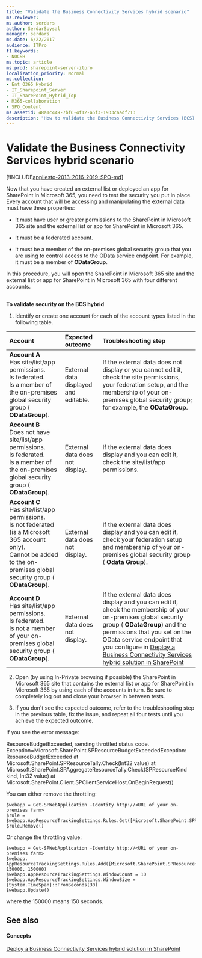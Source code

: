 ```yaml
---
title: "Validate the Business Connectivity Services hybrid scenario"
ms.reviewer: 
ms.author: serdars
author: SerdarSoysal
manager: serdars
ms.date: 6/22/2017
audience: ITPro
f1.keywords:
- NOCSH
ms.topic: article
ms.prod: sharepoint-server-itpro
localization_priority: Normal
ms.collection:
- Ent_O365_Hybrid
- IT_Sharepoint_Server
- IT_SharePoint_Hybrid_Top
- M365-collaboration
- SPO_Content
ms.assetid: 48a1c449-7bf6-4f12-a5f3-1933caadf713
description: "How to validate the Business Connectivity Services (BCS) hybrid solution is working."
---
```


# Validate the Business Connectivity Services hybrid scenario

[!INCLUDE[appliesto-2013-2016-2019-SPO-md](../includes/appliesto-2013-2016-2019-SPO-md.md)]
  
Now that you have created an external list or deployed an app for SharePoint in Microsoft 365, you need to test the security you put in place. Every account that will be accessing and manipulating the external data must have three properties:
  
- It must have user or greater permissions to the SharePoint in Microsoft 365 site and the external list or app for SharePoint in Microsoft 365.
    
- It must be a federated account.
    
- It must be a member of the on-premises global security group that you are using to control access to the OData service endpoint. For example, it must be a member of **ODataGroup**.
    
In this procedure, you will open the SharePoint in Microsoft 365 site and the external list or app for SharePoint in Microsoft 365 with four different accounts.
  
## 

 **To validate security on the BCS hybrid**
  
1. Identify or create one account for each of the account types listed in the following table.
    
|**Account**|**Expected outcome**|**Troubleshooting step**|
|:-----|:-----|:-----|
|**Account A** <br/>  Has site/list/app permissions.  <br/>  Is federated.  <br/>  Is a member of the on-premises global security group ( **ODataGroup**).  <br/> |External data displayed and editable.  <br/> |If the external data does not display or you cannot edit it, check the site permissions, your federation setup, and the membership of your on-premises global security group; for example, the **ODataGroup**.  <br/> |
|**Account B** <br/>  Does not have site/list/app permissions.  <br/>  Is federated.  <br/>  Is a member of the on-premises global security group ( **ODataGroup**).  <br/> |External data does not display.  <br/> |If the external data does display and you can edit it, check the site/list/app permissions.  <br/> |
|**Account C** <br/>  Has site/list/app permissions.  <br/>  Is not federated (is a Microsoft 365 account only).  <br/>  Cannot be added to the on-premises global security group ( **ODataGroup**).  <br/> |External data does not display.  <br/> |If the external data does display and you can edit it, check your federation setup and membership of your on-premises global security group ( **Odata Group**).  <br/> |
|**Account D** <br/>  Has site/list/app permissions.  <br/>  Is federated.  <br/>  Is not a member of your on-premises global security group ( **ODataGroup**).  <br/> |External data does not display.  <br/> |If the external data does display and you can edit it, check the membership of your on-premises global security group ( **ODataGroup**) and the permissions that you set on the OData service endpoint that you configure in [Deploy a Business Connectivity Services hybrid solution in SharePoint](/sharepoint/hybrid/deploy-a-business-connectivity-services-hybrid-solution) <br/> |
   
2. Open (by using In-Private browsing if possible) the SharePoint in Microsoft 365 site that contains the external list or app for SharePoint in Microsoft 365 by using each of the accounts in turn. Be sure to completely log out and close your browser in between tests.
    
3. If you don't see the expected outcome, refer to the troubleshooting step in the previous table, fix the issue, and repeat all four tests until you achieve the expected outcome.
    
If you see the error message:
  
ResourceBudgetExceeded, sending throttled status code. Exception=Microsoft.SharePoint.SPResourceBudgetExceededException: ResourceBudgetExceeded at Microsoft.SharePoint.SPResourceTally.Check(Int32 value) at Microsoft.SharePoint.SPAggregateResourceTally.Check(SPResourceKind kind, Int32 value) at Microsoft.SharePoint.Client.SPClientServiceHost.OnBeginRequest()
  
You can either remove the throttling:
  
```
$webapp = Get-SPWebApplication -Identity http://<URL of your on-premises farm>
$rule = $webapp.AppResourceTrackingSettings.Rules.Get([Microsoft.SharePoint.SPResourceKind]::ClientServiceRequestDuration)
$rule.Remove()

```

Or change the throttling value:
  
```
$webapp = Get-SPWebApplication -Identity http://<URL of your on-premises farm>
$webapp. AppResourceTrackingSettings.Rules.Add([Microsoft.SharePoint.SPResourceKind]::ClientServiceRequestDuration, 150000, 150000)
$webapp.AppResourceTrackingSettings.WindowCount = 10
$webapp.AppResourceTrackingSettings.WindowSize = [System.TimeSpan]::FromSeconds(30)
$webapp.Update()

```

where the 150000 means 150 seconds.
  
## See also

#### Concepts

[Deploy a Business Connectivity Services hybrid solution in SharePoint](deploy-a-business-connectivity-services-hybrid-solution.md)

